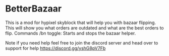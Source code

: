 # BetterBazaar
This is a mod for hypixel skyblock that will help you with bazaar flipping. This will show you what orders are outdated and what are the best orders to flip.
Commands 
/bn toggle: Starts and stops the bazaar helper.

Note if you need help feel free to join the discord server and head over to support for help https://discord.gg/yshG8pV7Fb
